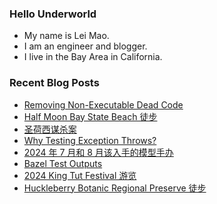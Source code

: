 ### Hello Underworld

- My name is Lei Mao.
- I am an engineer and blogger.
- I live in the Bay Area in California.


### Recent Blog Posts

<!-- BLOG-POST-LIST:START -->
- [Removing Non-Executable Dead Code](https://leimao.github.io/blog/Removing-Non-Executable-Dead-Code/)
- [Half Moon Bay State Beach 徒步](https://leimao.github.io/life/Half-Moon-Bay-State-Beach/)
- [圣荷西谋杀案](https://leimao.github.io/essay/%E5%9C%A3%E8%8D%B7%E8%A5%BF%E8%B0%8B%E6%9D%80%E6%A1%88-Fatal-Visit/)
- [Why Testing Exception Throws?](https://leimao.github.io/blog/Why-Testing-Exception-Throws/)
- [2024 年 7 月和 8 月该入手的模型手办](https://leimao.github.io/essay/2024%E5%B9%B47%E6%9C%88%E5%92%8C8%E6%9C%88%E8%AF%A5%E5%85%A5%E6%89%8B%E7%9A%84%E6%A8%A1%E5%9E%8B%E6%89%8B%E5%8A%9E/)
- [Bazel Test Outputs](https://leimao.github.io/blog/Bazel-Test-Outputs/)
- [2024 King Tut Festival 游览](https://leimao.github.io/life/2024-King-Tut-Festival/)
- [Huckleberry Botanic Regional Preserve 徒步](https://leimao.github.io/life/Huckleberry-Botanic-Regional-Preserve/)
<!-- BLOG-POST-LIST:END -->
